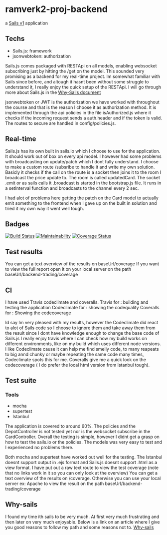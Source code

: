 # ramverk2-proj-backend

a [Sails v1](https://sailsjs.com) application

## Techs
* Sails.js: framework
* jsonwebtoken: authorization

Sails.js comes packaged with RESTApi on all models, enabling websocket subscribing just by hitting the  /get on the model. This sounded very promising as a backend for my real-time project. Im somewhat familiar with Sails since before, and altough it hasnt been without some struggle to understand it, I really enjoy the quick setup of the RESTApi.
I will go through more about Sails.js in the [Why-Sails document](https://github.com/Edugolr/why-sails)

jsonwebtoken or JWT is the authorization we have worked with throughout the course and that is the reason I choose it as authorization method. It is implemented through the api policies in the file isAuthorized.js where it checks if the incoming request sends a auth.header and if the token is valid. The  routes to secure are handled in config/policies.js.


## Real-time

Sails.js has its own built in sails.io which I choose to use for the application.
It should work out of box on every api model. I however had some problems with broadcasting on update/patch which I dont fully understand. I choose to make a custom route /subsribe to handle it and write my own solution.
Basicly it checks if the call on the route is a socket then joins it to the room I broadcast the price update to.
The room is called updatedCard.
The socket .emit or as sails calls it .broadcast is started in the bootstrap.js file. It runs in a setInterval function and broadcasts to the channel every 2 sec.

I had alot of problems here getting the patch on the Card model to actually emit something to the frontend when I gave up on the built in solution and tried it my own way it went well tough.


## Badges
[![Build Status](https://travis-ci.org/Edugolr/ramverk2-proj-backend.svg?branch=master)](https://travis-ci.org/Edugolr/ramverk2-proj-backend)
[![Maintainability](https://api.codeclimate.com/v1/badges/b36570f7afc13fa15cee/maintainability)](https://codeclimate.com/github/Edugolr/chai17Ramverk2/maintainability)
[![Coverage Status](https://coveralls.io/repos/github/Edugolr/ramverk2-proj-backend/badge.svg?branch=master)](https://coveralls.io/github/Edugolr/ramverk2-proj-backend?branch=master)

## Test results
You can get a text overview of the results on baseUrl/coverage
If you want to view the full report open it on your local server on the path
baseUrl/backend-trading/coverage


## CI
I have used Travis codeclimate and coveralls.
Travis for : building and testing the application
Codeclimate for : showing the codequality
Coveralls for : Showing the codecoverage

Id say Im very pleased with my results, however the Codeclimate did react to alot of Sails code so I choose to ignore them and take away them from the result since I dont have knowledge enough to change the base code of Sails.js
I really enjoy travis where I can check how my build works on different environments, like on my build which uses different node versions.
I like Codeclimate cause it can help me find smelly code, to many reapeats to big annd chunky or maybe repeating the same code many times, Codeclimate spots this for me.
Coveralls give me a quick look on the codecoverage ( I do prefer the local html version from Istanbul tough).

## Test suite
### Tools
* mocha
* supertest
* Istanbul

The application is covered to around 60%. The policies and the DepotController is not tested yet nor is the websocket subscribe in the CardController.
Overall the testing is simple, however I didnt get a grasp on how to test the sails.io or the policies. The models was very easy to test and I experienced no problems there.

Both mocha and supertest have worked out well for the testing.
The Istanbul doesnt support output in .ejs format and Sails.js doesnt support .html as a view format. I have put out a raw text route to view the test coverage (note that no links work in it so you can only look at the overview)
You can get a text overview of the results on /coverage. Otherwise you can use your local server ex: Apache to view the result on the path
baseUrl/backend-trading/coverage

## Why-sails
I found my time ith sails to be very much. At first very much frustrating and then later on very much enjoyable.
Below is a link on an article where I give you good reasons to follow my path and some reasons not to.
[Why-sails](https://github.com/Edugolr/why-sails)
